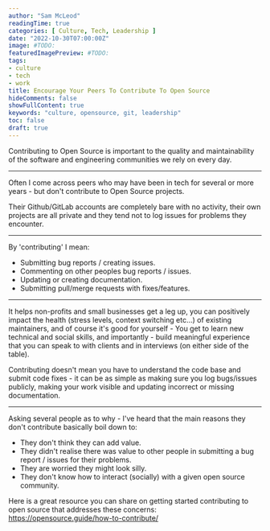 ```yaml
---
author: "Sam McLeod"
readingTime: true
categories: [ Culture, Tech, Leadership ]
date: "2022-10-30T07:00:00Z"
image: #TODO:
featuredImagePreview: #TODO:
tags:
- culture
- tech
- work
title: Encourage Your Peers To Contribute To Open Source
hideComments: false
showFullContent: true
keywords: "culture, opensource, git, leadership"
toc: false
draft: true
---
```


Contributing to Open Source is important to the quality and maintainability of the software and engineering communities we rely on every day.

---

Often I come across peers who may have been in tech for several or more years - but don't contribute to Open Source projects.

Their Github/GitLab accounts are completely bare with no activity, their own projects are all private and they tend not to log issues for problems they encounter.

---

By 'contributing' I mean:

- Submitting bug reports / creating issues.
- Commenting on other peoples bug reports / issues.
- Updating or creating documentation.
- Submitting pull/merge requests with fixes/features.

---

It helps non-profits and small businesses get a leg up, you can positively impact the health (stress levels, context switching etc...) of existing maintainers, and of course it's good for yourself - You get to learn new technical and social skills, and importantly - build meaningful experience that you can speak to with clients and in interviews (on either side of the table).

Contributing doesn't mean you have to understand the code base and submit code fixes - it can be as simple as making sure you log bugs/issues publicly, making your work visible and updating incorrect or missing documentation.

---

Asking several people as to why - I've heard that the main reasons they don't contribute basically boil down to:

- They don't think they can add value.
- They didn't realise there was value to other people in submitting a bug report / issues for their problems.
- They are worried they might look silly.
- They don't know how to interact (socially) with a given open source community.

Here is a great resource you can share on getting started contributing to open source that addresses these concerns: <https://opensource.guide/how-to-contribute/>
